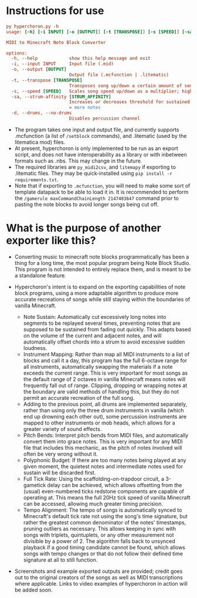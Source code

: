 # Instructions for use
```ini
py hyperchoron.py -h
usage: [-h] [-i INPUT] [-o [OUTPUT]] [-t [TRANSPOSE]] [-s [SPEED]] [-sa [STRUM_AFFINITY]] [-d | --drums | --no-drums]

MIDI to Minecraft Note Block Converter

options:
  -h, --help            show this help message and exit
  -i, --input INPUT     Input file (.mid)
  -o, --output [OUTPUT]
                        Output file (.mcfunction | .litematic)
  -t, --transpose [TRANSPOSE]
                        Transposes song up/down a certain amount of semitones; higher = higher pitched
  -s, --speed [SPEED]   Scales song speed up/down as a multiplier; higher = faster
  -sa, --strum-affinity [STRUM_AFFINITY]
                        Increases or decreases threshold for sustained notes to be cut into discrete segments; higher
                        = more notes
  -d, --drums, --no-drums
                        Disables percussion channel
```
- The program takes one input and output file, and currently supports .mcfunction (a list of `/setblock` commands), and .litematic (used by the litematica mod) files.
- At present, hyperchoron is only implemented to be run as an export script, and does not have interoperability as a library or with inbetween formats such as .nbs. This may change in the future.
- The required libraries are `py_midi2csv`, and `litemapy` if exporting to .litematic files. They may be quick-installed using `pip install -r requirements.txt`.
- Note that if exporting to `.mcfunction`, you will need to make some sort of template datapack to be able to load it in. It is recommended to perform the `/gamerule maxCommandChainLength 2147483647` command prior to pasting the note blocks to avoid longer songs being cut off.

# What is the purpose of another exporter like this?
- Converting music to minecraft note blocks programmatically has been a thing for a long time, the most popular program being Note Block Studio. This program is not intended to entirely replace them, and is meant to be a standalone feature.
- Hyperchoron's intent is to expand on the exporting capabilities of note block programs, using a more adaptable algorithm to produce more accurate recreations of songs while still staying within the boundaries of vanilla Minecraft.
  - Note Sustain: Automatically cut excessively long notes into segments to be replayed several times, preventing notes that are supposed to be sustained from fading out quickly. This adapts based on the volume of the current and adjacent notes, and will automatically offset chords into a strum to avoid excessive sudden loudness.
  - Instrument Mapping: Rather than map all MIDI instruments to a list of blocks and call it a day, this program has the full 6-octave range for all instruments, automatically swapping the materials if a note exceeds the current range. This is very important for most songs as the default range of 2 octaves in vanilla Minecraft means notes will frequently fall out of range. Clipping, dropping or wrapping notes at the boundary are valid methods of handling this, but they do not permit an accurate recreation of the full song.
  - Adding to the previous point, all drums are implemented separately, rather than using only the three drum instruments in vanilla (which end up drowning each other out), some percussion instruments are mapped to other instruments or mob heads, which allows for a greater variety of sound effects.
  - Pitch Bends: Interpret pitch bends from MIDI files, and automatically convert them into grace notes. This is very important for any MIDI file that includes this mechanic, as the pitch of notes involved will often be very wrong without it.
  - Polyphonic Budget: If there are too many notes being played at any given moment, the quietest notes and intermediate notes used for sustain will be discarded first.
  - Full Tick Rate: Using the scaffolding-on-trapdoor circuit, a 3-gametick delay can be achieved, which allows offsetting from the (usual) even-numbered ticks redstone components are capable of operating at. This means the full 20Hz tick speed of vanilla Minecraft can be accessed, allowing much greater timing precision.
  - Tempo Alignment: The tempo of songs is automatically synced to Minecraft's default tick rate not using the song's time signature, but rather the greatest common denominator of the notes' timestamps, pruning outliers as necessary. This allows keeping in sync with songs with triplets, quintuplets, or any other measurement not divisible by a power of 2. The algorithm falls back to unsynced playback if a good timing candidate cannot be found, which allows songs with tempo changes or that do not follow their defined time signature at all to still function.

- Screenshots and example exported outputs are provided; credit goes out to the original creators of the songs as well as MIDI transcriptions where applicable. Links to video examples of hyperchoron in action will be added soon.